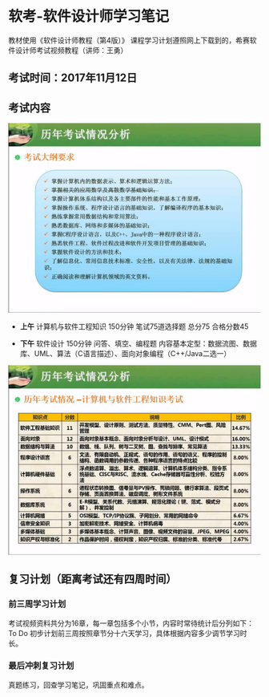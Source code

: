 # 软考-软件设计师学习笔记
教材使用《软件设计师教程（第4版）》
课程学习计划遵照网上下载到的，希赛软件设计师考试视频教程（讲师：王勇）
## 考试时间：2017年11月12日
## 考试内容
![考试大纲要求](/imgs/dagang.png) 
* **上午** 计算机与软件工程知识 150分钟 笔试75道选择题 总分75 合格分数45

* **下午** 软件设计 150分钟 问答、填空、编程题 内容基本定型：数据流图、数据库、UML、算法（C语言描述）、面向对象编程（C++/Java二选一）

![历年考试情况分析表](/imgs/1.png)

## 复习计划（距离考试还有四周时间）
### 前三周学习计划
考试视频资料共分为16章，每一章包括多个小节，内容时常待统计后分列如下：
To Do
初步计划前三周按照章节分十六天学习，具体根据内容多少调节学习时长。
### 最后冲刺复习计划
真题练习，回查学习笔记，巩固重点和难点。